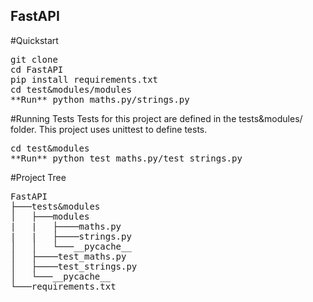 ## FastAPI
#Quickstart
<pre>
git clone 
cd FastAPI
pip install requirements.txt
cd test&modules/modules
**Run** python maths.py/strings.py
</pre>
#Running Tests
Tests for this project are defined in the tests&modules/ folder.
This project uses unittest to define tests. 
<pre>
cd test&modules
**Run** python test_maths.py/test_strings.py
</pre>
#Project Tree
<pre>
FastAPI
├───tests&modules
│   ├───modules
|   |   ├────maths.py
|   |   ├────strings.py
│   │   └───__pycache__
│   ├────test_maths.py
│   ├────test_strings.py
│   └───__pycache__
└───requirements.txt
</pre>
